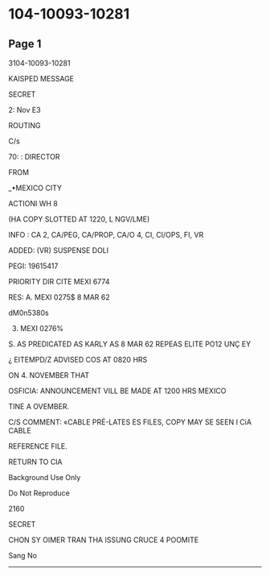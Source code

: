 # 104-10093-10281

## Page 1

3104-10093-10281

KAISPED MESSAGE

SECRET

2: Nov E3

ROUTING

C/s

70: : DIRECTOR

FROM

_•MEXICO CITY

ACTIONI WH 8

(HA COPY SLOTTED AT 1220, L NGV/LME)

INFO : CA 2, CA/PEG, CA/PROP, CA/O 4, CI, CI/OPS, FI, VR

ADDED: (VR) SUSPENSE DOLI

PEGI: 19615417

PRIORITY DIR CITE MEXI 6774

RES: A. MEXI 0275$ 8 MAR 62

dM0n5380s

3. MEXI 0276%

S. AS PREDICATED AS KARLY AS 8 MAR 62 REPEAS ELITE PO12 UNÇ EY

¿ EITEMPD/Z ADVISED COS AT 0820 HRS

ON 4. NOVEMBER THAT

OSFICIA: ANNOUNCEMENT VILL BE MADE AT 1200 HRS MEXICO

TINE A OVEMBER.

C/S COMMENT: «CABLE PRÉ-LATES ES FILES, COPY MAY SE SEEN I CiA CABLE

REFERENCE FILE.

RETURN TO CIA

Background Use Only

Do Not Reproduce

2160

SECRET

CHON SY OIMER TRAN THA ISSUNG CRUCE 4 POOMITE

Sang No

---

